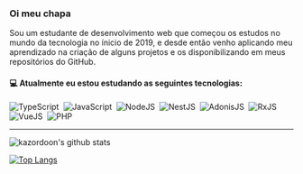 ### Oi meu chapa

Sou um estudante de desenvolvimento web que começou os estudos no mundo da tecnologia no ínicio de 2019, e desde então venho aplicando meu aprendizado na criação de alguns projetos e os disponibilizando em meus repositórios do GitHub.

#### :computer: Atualmente eu estou estudando as seguintes tecnologias:

![TypeScript](https://img.shields.io/badge/-TypeScript-007ACC?style=flat&logoColor=fff&logo=typescript)&nbsp;
![JavaScript](https://img.shields.io/badge/-JavaScript-FEAE32?style=flat&logoColor=fff&logo=javascript)&nbsp;
![NodeJS](https://img.shields.io/badge/-NodeJS-5B9856?style=flat&logoColor=fff&logo=node.js)&nbsp;
![NestJS](https://img.shields.io/badge/-NestJS-ea2845?style=flat&logoColor=fff&logo=nestjs)&nbsp;
![AdonisJS](https://img.shields.io/badge/-AdonisJS-220052?style=flat&logoColor=fff&logo=adonisjs)&nbsp;
![RxJS](https://img.shields.io/badge/-RxJS-db0090?style=flat&logoColor=fff&logo=rxjs)&nbsp;
![VueJS](https://img.shields.io/badge/-VueJS-41b883?style=flat&logoColor=fff&logo=vuejs)&nbsp;
![PHP](https://img.shields.io/badge/-PHP-369?style=flat&logoColor=fff&logo=php)&nbsp;

_ _ _

![kazordoon's github stats](https://github-readme-stats.vercel.app/api?username=kazordoon&count_private=true&show_icons=true)

[![Top Langs](https://github-readme-stats.vercel.app/api/top-langs/?username=kazordoon)](https://github.com/anuraghazra/github-readme-stats)
